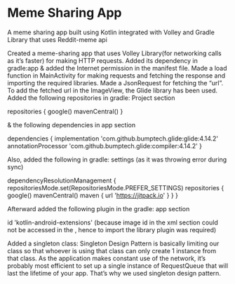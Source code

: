 # Meme Sharing App

 A meme sharing app built using Kotlin integrated with Volley and Gradle Library that uses Reddit-meme api 

Created a meme-sharing app that uses Volley Library(for networking calls as it’s faster) for making HTTP requests. Added its dependency in gradle:app & added the Internet permission in the manifest file.
Made a load function in MainActivity for making requests and fetching the response and importing the required libraries.
Made a JsonRequest for fetching the “url”.
To add the fetched url in the ImageView, the Glide library has been used. Added the following 
repositories in gradle: Project section

repositories {
  google()
  mavenCentral()
}

& the following dependencies in app section

dependencies {
  implementation 'com.github.bumptech.glide:glide:4.14.2'
  annotationProcessor 'com.github.bumptech.glide:compiler:4.14.2'
}

Also, added the following in gradle: settings (as it was throwing error during sync)

dependencyResolutionManagement {
   repositoriesMode.set(RepositoriesMode.PREFER_SETTINGS)
   repositories {
       google()
       mavenCentral()
       maven { url 'https://jitpack.io' }
   }
}

Afterward added the following plugin in the gradle: app section 

id 'kotlin-android-extensions' (because image id in the xml section could not be accessed in the , hence to import the library plugin was required)

Added a singleton class:
Singleton Design Pattern is basically limiting our class so that whoever is using that class can only create 1 instance from that class.
As the application makes constant use of the network, it’s probably most efficient to set up a single instance of RequestQueue that will last the lifetime of your app. That’s why we used singleton design pattern.
